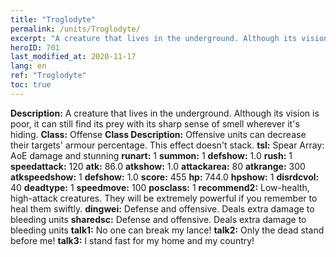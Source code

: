 ```yaml
---
title: "Troglodyte"
permalink: /units/Troglodyte/
excerpt: "A creature that lives in the underground. Although its vision is poor, it can still find its prey with its sharp sense of smell wherever it's hiding."
heroID: 701
last_modified_at: 2020-11-17
lang: en
ref: "Troglodyte"
toc: true
---
```

 **Description:** A creature that lives in the underground. Although its vision is poor, it can still find its prey with its sharp sense of smell wherever it's hiding.
 **Class:** Offense
 **Class Description:** Offensive units can decrease their targets' armour percentage. This effect doesn't stack.
 **tsl:** Spear Array: AoE damage and stunning
 **runart:** 1
 **summon:** 1
 **defshow:** 1.0
 **rush:** 1
 **speedattack:** 120
 **atk:** 86.0
 **atkshow:** 1.0
 **attackarea:** 80
 **atkrange:** 300
 **atkspeedshow:** 1
 **defshow:** 1.0
 **score:** 455
 **hp:** 744.0
 **hpshow:** 1
 **disrdcvol:** 40
 **deadtype:** 1
 **speedmove:** 100
 **posclass:** 1
 **recommend2:** Low-health, high-attack creatures. They will be extremely powerful if you remember to heal them swiftly.
 **dingwei:** Defense and offensive. Deals extra damage to bleeding units
 **sharedsc:** Defense and offensive. Deals extra damage to bleeding units
 **talk1:** No one can break my lance!
 **talk2:** Only the dead stand before me!
 **talk3:** I stand fast for my home and my country!
